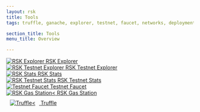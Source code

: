 ```yaml
---
layout: rsk
title: Tools
tags: truffle, ganache, explorer, testnet, faucet, networks, deployment, gas-station, tools, rsk, ethereum, smart-contracts, install, get-started, how-to, wallets

section_title: Tools
menu_title: Overview

---
```


<div id="stats-carousel" class="owl-carousel owl-theme">
    <!--div class="item">
        <a href="https://developers.doc.rsk.co/docs/javascript-wallet-library" target="_blank">
        <img src="https://rsk.co/img/tools/1-wallet-API.png" alt="Wallet API">
        <a class="company-name" href="https://developers.doc.rsk.co/docs/javascript-wallet-library" target="_blank">Wallet API</a>
    </a>
    </div-->
    <div class="item">
        <a href="https://explorer.rsk.co" target="blank">
        <img src="https://rsk.co/img/tools/2-RSK_explorer.png" alt="RSK Explorer">
        <a class="company-name" href="https://explorer.rsk.co" target="blank">RSK Explorer</a>
    </a>
    </div>
    <div class="item">
        <a href="https://explorer.testnet.rsk.co" target="blank">
        <img src="https://rsk.co/img/tools/2-RSK_explorer.png" alt="RSK Testnet Explorer">
        <a class="company-name" href="https://explorer.testnet.rsk.co" target="blank">RSK Testnet Explorer</a>
    </a>
    </div>
    <div class="item">
        <a href="https://stats.rsk.co" target="blank">
        <img src="https://rsk.co/img/tools/3-RSK_stat.png" alt="RSK Stats">
        <a class="company-name" href="https://stats.rsk.co" target="blank">RSK Stats</a>
    </a>
    </div>
    <div class="item">
        <a href="https://stats.testnet.rsk.co" target="blank">
        <img src="https://rsk.co/img/tools/3-RSK_stat.png" alt="RSK Testnet Stats">
        <a class="company-name" href="https://stats.testnet.rsk.co" target="blank">RSK Testnet Stats</a>
    </a>
    </div>
    <div class="item">
        <a href="https://faucet.testnet.rsk.co" target="blank">
        <img src="https://rsk.co/img/tools/4-testnet-faucet.png" alt="Testnet Faucet">
        <a class="company-name" href="https://faucet.testnet.rsk.co" target="blank">Testnet Faucet</a>
    </a>
    </div>
    <div class="item">
        <a href="https://rskgasstation.info" target="blank">
        <img src="https://rsk.co/img/tools/5-RSK-Gas-Station.png" alt="RSK Gas Station<">
        <a class="company-name" href="https://rskgasstation.info" target="blank">RSK Gas Station</a>
    </a>
    </div>
    <div class="item">
        <a href="/tools/truffle">
        <img src="https://rsk.co/img/tools/6-Truffle.png" alt="Truffle<" style="margin: 10px;">
        <a class="company-name" href="/tools/truffle">Truffle</a>
    </a>
    </div>
</div>
